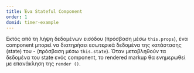 ```yaml
---
title: Ένα Stateful Component
order: 1
domid: timer-example
---
```


Εκτός από τη λήψη δεδομένων εισόδου (πρόσβαση μέσω `this.props`), ένα component μπορεί να διατηρήσει εσωτερικά δεδομένα της κατάστασης (state) του - (πρόσβαση μέσω `this.state`). Όταν μεταβληθούν τα δεδομένα του state ενός component, το rendered markup θα ενημερωθεί με επανάκληση της `render ()`.